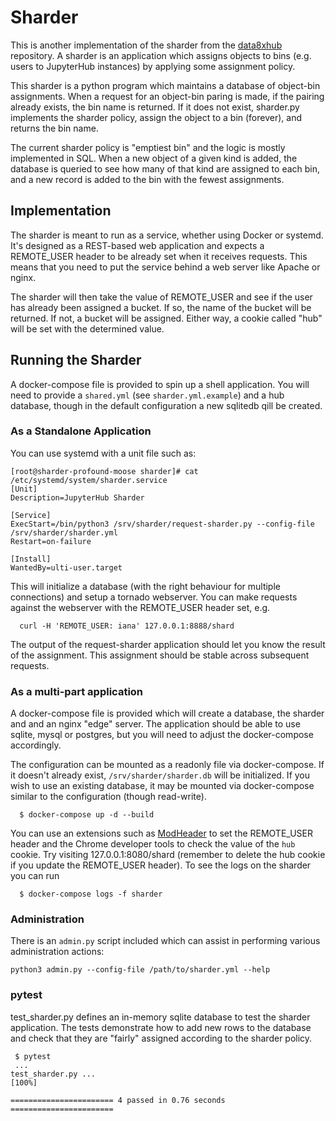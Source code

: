 # Sharder

This is another implementation of the sharder from the
[data8xhub](https://github.com/berkeley-dsep-infra/data8xhub) repository. A
sharder is an application which assigns objects to bins (e.g. users to
JupyterHub instances) by applying some assignment policy.

This sharder is a python program which maintains a database of object-bin
assignments. When a request for an object-bin paring is made, if the pairing
already exists, the bin name is returned. If it does not exist, sharder.py
implements the sharder policy, assign the object to a bin (forever), and returns
the bin name.

The current sharder policy is "emptiest bin" and the logic is mostly implemented
in SQL. When a new object of a given kind is added, the database is queried to
see how many of that kind are assigned to each bin, and a new record is added to
the bin with the fewest assignments.


## Implementation

The sharder is meant to run as a service, whether using Docker or systemd.
It's designed as a REST-based web application and expects a REMOTE_USER
header to be already set when it receives requests. This means that you need
to put the service behind a web server like Apache or nginx.

The sharder will then take the value of REMOTE_USER and see if the user has
already been assigned a bucket. If so, the name of the bucket will be returned.
If not, a bucket will be assigned. Either way, a cookie called "hub" will
be set with the determined value.

## Running the Sharder

A docker-compose file is provided to spin up a shell application. You will need
to provide a `shared.yml` (see `sharder.yml.example`) and a hub database, though
in the default configuration a new sqlitedb qill be created.

### As a Standalone Application

You can use systemd with a unit file such as:

```
[root@sharder-profound-moose sharder]# cat /etc/systemd/system/sharder.service
[Unit]
Description=JupyterHub Sharder

[Service]
ExecStart=/bin/python3 /srv/sharder/request-sharder.py --config-file /srv/sharder/sharder.yml
Restart=on-failure

[Install]
WantedBy=ulti-user.target
```

This will initialize a database (with the right behaviour for multiple
connections) and setup a tornado webserver. You can make requests against the
webserver with the REMOTE_USER header set, e.g.

```
  curl -H 'REMOTE_USER: iana' 127.0.0.1:8888/shard
```

The output of the request-sharder application should let you know the result of
the assignment. This assignment should be stable across subsequent requests.


### As a multi-part application

A docker-compose file is provided which will create a database, the sharder and
and an nginx "edge" server. The application should be able to use sqlite, mysql
or postgres, but you will need to adjust the docker-compose accordingly.

The configuration can be mounted as a readonly file via docker-compose. If it
doesn't already exist, `/srv/sharder/sharder.db` will be initialized. If you
wish to use an existing database, it may be mounted via docker-compose similar
to the configuration (though read-write).
```
  $ docker-compose up -d --build
```

You can use an extensions such as
[ModHeader](https://chrome.google.com/webstore/detail/modheader/idgpnmonknjnojddfkpgkljpfnnfcklj/related?hl=en)
to set the REMOTE_USER header and the Chrome developer tools to check the value
of the `hub` cookie. Try visiting 127.0.0.1:8080/shard (remember to delete the
hub cookie if you update the REMOTE_USER header). To see the logs on the sharder
you can run

```
  $ docker-compose logs -f sharder
```

### Administration

There is an `admin.py` script included which can assist in performing various
administration actions:

```
python3 admin.py --config-file /path/to/sharder.yml --help
```

### pytest

test_sharder.py defines an in-memory sqlite database to test the sharder
application. The tests demonstrate how to add new rows to the database and check
that they are "fairly" assigned according to the sharder policy.

```
 $ pytest
 ...
test_sharder.py ...                                              [100%]

======================= 4 passed in 0.76 seconds =======================
```

